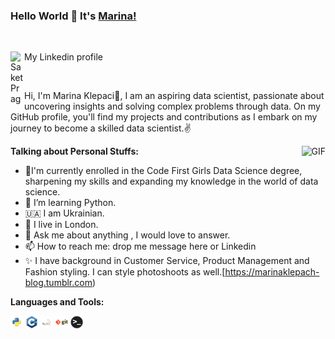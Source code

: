 
### Hello World 👋 It's [Marina!](https://github.com/MaryKlgitHub)

<br/>

My Linkedin profile
<a href="https://www.linkedin.com/in/marinaklepaci/">
<img align="left" alt="Saket Prag" width="22px" src="https://cdn.jsdelivr.net/npm/simple-icons@v3/icons/linkedin.svg" />
</a>
<br />

<br />

Hi, I'm Marina Klepaci🙌, I am an aspiring data scientist, passionate about uncovering insights and solving complex problems through data. On my GitHub profile, you'll find my projects and contributions as I embark on my journey to become a skilled data scientist.✌


<img align="right" alt="GIF" src="https://media.giphy.com/media/USV0ym3bVWQJJmNu3N/giphy.gif" />


**Talking about Personal Stuffs:**

- 🔭I'm currently enrolled in the Code First Girls Data Science degree, sharpening my skills and expanding my knowledge in the world of data science.
- 🌱 I’m learning Python.
- 🇺🇦 I am Ukrainian.
- 🏴󠁧󠁢󠁥󠁮󠁧󠁿 I live in London.
- 💬 Ask me about anything , I would love to answer.
- 📫 How to reach me: drop me message here or Linkedin
- ✨ I have background in Customer Service, Product Management and Fashion styling. I can style photoshoots as well.[https://marinaklepach-blog.tumblr.com)


**Languages and Tools:**


<code><img height="20" src="https://raw.githubusercontent.com/github/explore/80688e429a7d4ef2fca1e82350fe8e3517d3494d/topics/python/python.png"></code>
<code><img height="20" src="https://raw.githubusercontent.com/github/explore/80688e429a7d4ef2fca1e82350fe8e3517d3494d/topics/cpp/cpp.png"></code>
<code><img height="20" src="https://raw.githubusercontent.com/github/explore/80688e429a7d4ef2fca1e82350fe8e3517d3494d/topics/mysql/mysql.png"></code>
<code><img height="20" src="https://raw.githubusercontent.com/github/explore/80688e429a7d4ef2fca1e82350fe8e3517d3494d/topics/git/git.png"></code>
<code><img height="20" src="https://raw.githubusercontent.com/github/explore/80688e429a7d4ef2fca1e82350fe8e3517d3494d/topics/terminal/terminal.png"></code>

